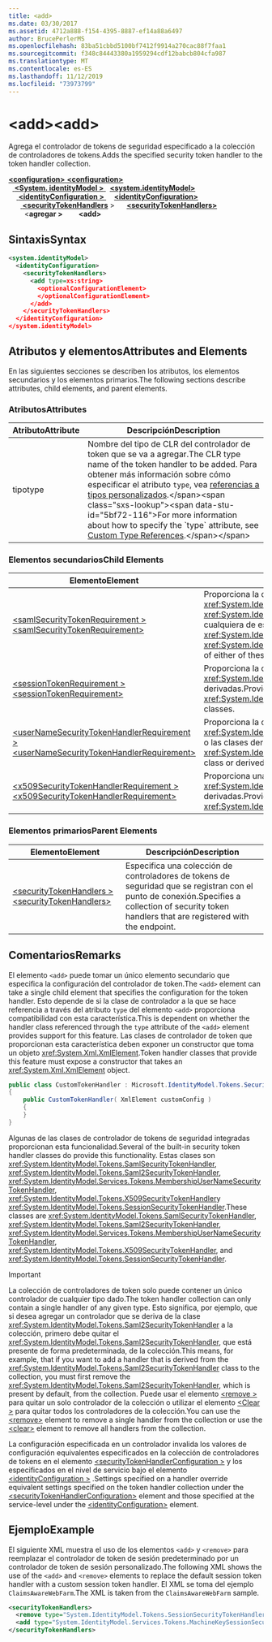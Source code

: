```yaml
---
title: <add>
ms.date: 03/30/2017
ms.assetid: 4712a888-f154-4395-8887-ef14a88a6497
author: BrucePerlerMS
ms.openlocfilehash: 83ba51cbbd5100bf7412f9914a270cac88f7faa1
ms.sourcegitcommit: f348c84443380a1959294cdf12babcb804cfa987
ms.translationtype: MT
ms.contentlocale: es-ES
ms.lasthandoff: 11/12/2019
ms.locfileid: "73973799"
---
```

# <a name="add"></a><span data-ttu-id="5bf72-101">\<add></span><span class="sxs-lookup"><span data-stu-id="5bf72-101">\<add></span></span>
<span data-ttu-id="5bf72-102">Agrega el controlador de tokens de seguridad especificado a la colección de controladores de tokens.</span><span class="sxs-lookup"><span data-stu-id="5bf72-102">Adds the specified security token handler to the token handler collection.</span></span>  
  
<span data-ttu-id="5bf72-103">[ **\<configuration>** ](../configuration-element.md)</span><span class="sxs-lookup"><span data-stu-id="5bf72-103">[**\<configuration>**](../configuration-element.md)</span></span>\
<span data-ttu-id="5bf72-104">&nbsp;&nbsp;[ **\<System. identityModel >** ](system-identitymodel.md)</span><span class="sxs-lookup"><span data-stu-id="5bf72-104">&nbsp;&nbsp;[**\<system.identityModel>**](system-identitymodel.md)</span></span>\
<span data-ttu-id="5bf72-105">&nbsp;&nbsp;&nbsp;&nbsp;[ **\<identityConfiguration >** ](identityconfiguration.md)</span><span class="sxs-lookup"><span data-stu-id="5bf72-105">&nbsp;&nbsp;&nbsp;&nbsp;[**\<identityConfiguration>**](identityconfiguration.md)</span></span>\
<span data-ttu-id="5bf72-106">&nbsp;&nbsp;&nbsp;&nbsp;&nbsp;&nbsp;[ **\<securityTokenHandlers**](securitytokenhandlers.md) ></span><span class="sxs-lookup"><span data-stu-id="5bf72-106">&nbsp;&nbsp;&nbsp;&nbsp;&nbsp;&nbsp;[**\<securityTokenHandlers>**](securitytokenhandlers.md)</span></span>\
<span data-ttu-id="5bf72-107">&nbsp;&nbsp;&nbsp;&nbsp;&nbsp;&nbsp;&nbsp;&nbsp;\<**agregar >**</span><span class="sxs-lookup"><span data-stu-id="5bf72-107">&nbsp;&nbsp;&nbsp;&nbsp;&nbsp;&nbsp;&nbsp;&nbsp;**\<add>**</span></span>  
  
## <a name="syntax"></a><span data-ttu-id="5bf72-108">Sintaxis</span><span class="sxs-lookup"><span data-stu-id="5bf72-108">Syntax</span></span>  
  
```xml  
<system.identityModel>  
  <identityConfiguration>  
    <securityTokenHandlers>  
      <add type=xs:string>  
        <optionalConfigurationElement>  
        </optionalConfigurationElement>  
      </add>  
    </securityTokenHandlers>  
  </identityConfiguration>  
</system.identityModel>  
```  
  
## <a name="attributes-and-elements"></a><span data-ttu-id="5bf72-109">Atributos y elementos</span><span class="sxs-lookup"><span data-stu-id="5bf72-109">Attributes and Elements</span></span>  
 <span data-ttu-id="5bf72-110">En las siguientes secciones se describen los atributos, los elementos secundarios y los elementos primarios.</span><span class="sxs-lookup"><span data-stu-id="5bf72-110">The following sections describe attributes, child elements, and parent elements.</span></span>  
  
### <a name="attributes"></a><span data-ttu-id="5bf72-111">Atributos</span><span class="sxs-lookup"><span data-stu-id="5bf72-111">Attributes</span></span>  
  
|<span data-ttu-id="5bf72-112">Atributo</span><span class="sxs-lookup"><span data-stu-id="5bf72-112">Attribute</span></span>|<span data-ttu-id="5bf72-113">Descripción</span><span class="sxs-lookup"><span data-stu-id="5bf72-113">Description</span></span>|  
|---------------|-----------------|  
|<span data-ttu-id="5bf72-114">tipo</span><span class="sxs-lookup"><span data-stu-id="5bf72-114">type</span></span>|<span data-ttu-id="5bf72-115">Nombre del tipo de CLR del controlador de token que se va a agregar.</span><span class="sxs-lookup"><span data-stu-id="5bf72-115">The CLR type name of the token handler to be added.</span></span> <span data-ttu-id="5bf72-116">Para obtener más información sobre cómo especificar el atributo `type`, vea [referencias a tipos personalizados](https://docs.microsoft.com/previous-versions/windows-identity-foundation/gg638728(v=msdn.10)#custom-type-references).</span><span class="sxs-lookup"><span data-stu-id="5bf72-116">For more information about how to specify the `type` attribute, see [Custom Type References](https://docs.microsoft.com/previous-versions/windows-identity-foundation/gg638728(v=msdn.10)#custom-type-references).</span></span>|  
  
### <a name="child-elements"></a><span data-ttu-id="5bf72-117">Elementos secundarios</span><span class="sxs-lookup"><span data-stu-id="5bf72-117">Child Elements</span></span>  
  
|<span data-ttu-id="5bf72-118">Elemento</span><span class="sxs-lookup"><span data-stu-id="5bf72-118">Element</span></span>|<span data-ttu-id="5bf72-119">Descripción</span><span class="sxs-lookup"><span data-stu-id="5bf72-119">Description</span></span>|  
|-------------|-----------------|  
|[<span data-ttu-id="5bf72-120">\<samlSecurityTokenRequirement ></span><span class="sxs-lookup"><span data-stu-id="5bf72-120">\<samlSecurityTokenRequirement></span></span>](samlsecuritytokenrequirement.md)|<span data-ttu-id="5bf72-121">Proporciona la configuración para la clase <xref:System.IdentityModel.Tokens.SamlSecurityTokenHandler>, la clase <xref:System.IdentityModel.Tokens.Saml2SecurityTokenHandler> o una clase derivada de cualquiera de estas clases.</span><span class="sxs-lookup"><span data-stu-id="5bf72-121">Provides configuration for the <xref:System.IdentityModel.Tokens.SamlSecurityTokenHandler> class, the <xref:System.IdentityModel.Tokens.Saml2SecurityTokenHandler> class, or a derived class of either of these classes.</span></span>|  
|[<span data-ttu-id="5bf72-122">\<sessionTokenRequirement ></span><span class="sxs-lookup"><span data-stu-id="5bf72-122">\<sessionTokenRequirement></span></span>](sessiontokenrequirement.md)|<span data-ttu-id="5bf72-123">Proporciona la configuración para la clase <xref:System.IdentityModel.Tokens.SessionSecurityTokenHandler> o las clases derivadas.</span><span class="sxs-lookup"><span data-stu-id="5bf72-123">Provides configuration for the <xref:System.IdentityModel.Tokens.SessionSecurityTokenHandler> class or derived classes.</span></span>|  
|[<span data-ttu-id="5bf72-124">\<userNameSecurityTokenHandlerRequirement ></span><span class="sxs-lookup"><span data-stu-id="5bf72-124">\<userNameSecurityTokenHandlerRequirement></span></span>](usernamesecuritytokenhandlerrequirement.md)|<span data-ttu-id="5bf72-125">Proporciona la configuración para la clase <xref:System.IdentityModel.Services.Tokens.MembershipUserNameSecurityTokenHandler> o las clases derivadas.</span><span class="sxs-lookup"><span data-stu-id="5bf72-125">Provides configuration for the <xref:System.IdentityModel.Services.Tokens.MembershipUserNameSecurityTokenHandler> class or derived classes.</span></span>|  
|[<span data-ttu-id="5bf72-126">\<x509SecurityTokenHandlerRequirement ></span><span class="sxs-lookup"><span data-stu-id="5bf72-126">\<x509SecurityTokenHandlerRequirement></span></span>](x509securitytokenhandlerrequirement.md)|<span data-ttu-id="5bf72-127">Proporciona una configuración opcional para la clase <xref:System.IdentityModel.Tokens.X509SecurityTokenHandler> o las clases derivadas.</span><span class="sxs-lookup"><span data-stu-id="5bf72-127">Provides optional configuration for the <xref:System.IdentityModel.Tokens.X509SecurityTokenHandler> class or derived classes.</span></span>|  
  
### <a name="parent-elements"></a><span data-ttu-id="5bf72-128">Elementos primarios</span><span class="sxs-lookup"><span data-stu-id="5bf72-128">Parent Elements</span></span>  
  
|<span data-ttu-id="5bf72-129">Elemento</span><span class="sxs-lookup"><span data-stu-id="5bf72-129">Element</span></span>|<span data-ttu-id="5bf72-130">Descripción</span><span class="sxs-lookup"><span data-stu-id="5bf72-130">Description</span></span>|  
|-------------|-----------------|  
|[<span data-ttu-id="5bf72-131">\<securityTokenHandlers ></span><span class="sxs-lookup"><span data-stu-id="5bf72-131">\<securityTokenHandlers></span></span>](securitytokenhandlers.md)|<span data-ttu-id="5bf72-132">Especifica una colección de controladores de tokens de seguridad que se registran con el punto de conexión.</span><span class="sxs-lookup"><span data-stu-id="5bf72-132">Specifies a collection of security token handlers that are registered with the endpoint.</span></span>|  
  
## <a name="remarks"></a><span data-ttu-id="5bf72-133">Comentarios</span><span class="sxs-lookup"><span data-stu-id="5bf72-133">Remarks</span></span>  
 <span data-ttu-id="5bf72-134">El elemento `<add>` puede tomar un único elemento secundario que especifica la configuración del controlador de token.</span><span class="sxs-lookup"><span data-stu-id="5bf72-134">The `<add>` element can take a single child element that specifies the configuration for the token handler.</span></span> <span data-ttu-id="5bf72-135">Esto depende de si la clase de controlador a la que se hace referencia a través del atributo `type` del elemento `<add>` proporciona compatibilidad con esta característica.</span><span class="sxs-lookup"><span data-stu-id="5bf72-135">This is dependent on whether the handler class referenced through the `type` attribute of the `<add>` element provides support for this feature.</span></span> <span data-ttu-id="5bf72-136">Las clases de controlador de token que proporcionan esta característica deben exponer un constructor que toma un objeto <xref:System.Xml.XmlElement>.</span><span class="sxs-lookup"><span data-stu-id="5bf72-136">Token handler classes that provide this feature must expose a constructor that takes an <xref:System.Xml.XmlElement> object.</span></span>  

```csharp  
public class CustomTokenHandler : Microsoft.IdentityModel.Tokens.SecurityTokenHandler  
{  
    public CustomTokenHandler( XmlElement customConfig )  
    {  
    }  
}  
```  
  
 <span data-ttu-id="5bf72-137">Algunas de las clases de controlador de tokens de seguridad integradas proporcionan esta funcionalidad.</span><span class="sxs-lookup"><span data-stu-id="5bf72-137">Several of the built-in security token handler classes do provide this functionality.</span></span> <span data-ttu-id="5bf72-138">Estas clases son <xref:System.IdentityModel.Tokens.SamlSecurityTokenHandler>, <xref:System.IdentityModel.Tokens.Saml2SecurityTokenHandler>, <xref:System.IdentityModel.Services.Tokens.MembershipUserNameSecurityTokenHandler>, <xref:System.IdentityModel.Tokens.X509SecurityTokenHandler>y <xref:System.IdentityModel.Tokens.SessionSecurityTokenHandler>.</span><span class="sxs-lookup"><span data-stu-id="5bf72-138">These classes are <xref:System.IdentityModel.Tokens.SamlSecurityTokenHandler>, <xref:System.IdentityModel.Tokens.Saml2SecurityTokenHandler>, <xref:System.IdentityModel.Services.Tokens.MembershipUserNameSecurityTokenHandler>, <xref:System.IdentityModel.Tokens.X509SecurityTokenHandler>, and <xref:System.IdentityModel.Tokens.SessionSecurityTokenHandler>.</span></span>  
  
> [!IMPORTANT]
> <span data-ttu-id="5bf72-139">La colección de controladores de token solo puede contener un único controlador de cualquier tipo dado.</span><span class="sxs-lookup"><span data-stu-id="5bf72-139">The token handler collection can only contain a single handler of any given type.</span></span> <span data-ttu-id="5bf72-140">Esto significa, por ejemplo, que si desea agregar un controlador que se deriva de la clase <xref:System.IdentityModel.Tokens.Saml2SecurityTokenHandler> a la colección, primero debe quitar el <xref:System.IdentityModel.Tokens.Saml2SecurityTokenHandler>, que está presente de forma predeterminada, de la colección.</span><span class="sxs-lookup"><span data-stu-id="5bf72-140">This means, for example, that if you want to add a handler that is derived from the <xref:System.IdentityModel.Tokens.Saml2SecurityTokenHandler> class to the collection, you must first remove the <xref:System.IdentityModel.Tokens.Saml2SecurityTokenHandler>, which is present by default, from the collection.</span></span> <span data-ttu-id="5bf72-141">Puede usar el elemento [\<remove >](remove.md) para quitar un solo controlador de la colección o utilizar el elemento [\<Clear >](clear.md) para quitar todos los controladores de la colección.</span><span class="sxs-lookup"><span data-stu-id="5bf72-141">You can use the [\<remove>](remove.md) element to remove a single handler from the collection or use the [\<clear>](clear.md) element to remove all handlers from the collection.</span></span>  
  
 <span data-ttu-id="5bf72-142">La configuración especificada en un controlador invalida los valores de configuración equivalentes especificados en la colección de controladores de tokens en el elemento [\<securityTokenHandlerConfiguration >](securitytokenhandlerconfiguration.md) y los especificados en el nivel de servicio bajo el elemento [\<identityConfiguration >](identityconfiguration.md) .</span><span class="sxs-lookup"><span data-stu-id="5bf72-142">Settings specified on a handler override equivalent settings specified on the token handler collection under the [\<securityTokenHandlerConfiguration>](securitytokenhandlerconfiguration.md) element and those specified at the service-level under the [\<identityConfiguration>](identityconfiguration.md) element.</span></span>  
  
## <a name="example"></a><span data-ttu-id="5bf72-143">Ejemplo</span><span class="sxs-lookup"><span data-stu-id="5bf72-143">Example</span></span>  
 <span data-ttu-id="5bf72-144">El siguiente XML muestra el uso de los elementos `<add>` y `<remove>` para reemplazar el controlador de token de sesión predeterminado por un controlador de token de sesión personalizado.</span><span class="sxs-lookup"><span data-stu-id="5bf72-144">The following XML shows the use of the `<add>` and `<remove>` elements to replace the default session token handler with a custom session token handler.</span></span> <span data-ttu-id="5bf72-145">El XML se toma del ejemplo `ClaimsAwareWebFarm`.</span><span class="sxs-lookup"><span data-stu-id="5bf72-145">The XML is taken from the `ClaimsAwareWebFarm` sample.</span></span>  
  
```xml  
<securityTokenHandlers>  
  <remove type="System.IdentityModel.Tokens.SessionSecurityTokenHandler, System.IdentityModel, Version=4.0.0.0, Culture=neutral, PublicKeyToken=b77a5c561934e089" />  
  <add type="System.IdentityModel.Services.Tokens.MachineKeySessionSecurityTokenHandler, System.IdentityModel.Services, Version=4.0.0.0, Culture=neutral, PublicKeyToken=b77a5c561934e089" />  
</securityTokenHandlers>  
```
